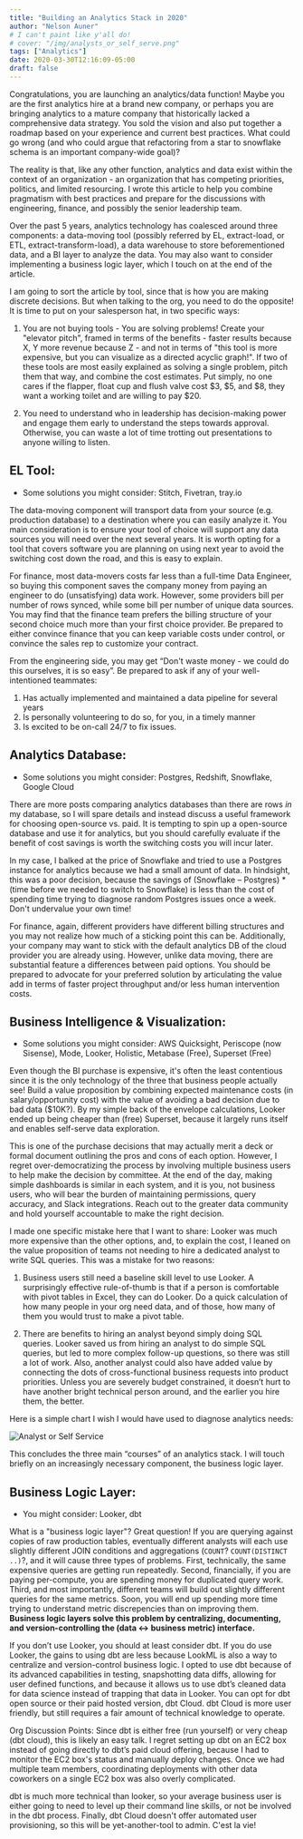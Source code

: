 ```yaml
---
title: "Building an Analytics Stack in 2020"
author: "Nelson Auner"
# I can't paint like y'all do!
# cover: "/img/analysts_or_self_serve.png"
tags: ["Analytics"]
date: 2020-03-30T12:16:09-05:00
draft: false
---
```


Congratulations, you are launching an analytics/data function! Maybe you are the first analytics hire at a brand new company, or perhaps you are bringing analytics to a mature company that historically lacked a comprehensive data strategy. You sold the vision and also put together a roadmap based on your experience and current best practices. What could go wrong (and who could argue that refactoring from a star to snowflake schema is an important company-wide goal)?

<!--more-->

The reality is that, like any other function, analytics and data exist within the context of an organization - an organization that has competing priorities,
politics, and limited resourcing. I wrote this article to help you combine pragmatism with best practices and prepare for the discussions with engineering, finance, and possibly the senior leadership team.

Over the past 5 years, analytics technology has coalesced around three components: a data-moving tool (possibly referred by EL, extract-load, or ETL, extract-transform-load), a data warehouse to store beforementioned data, and a BI layer to analyze the data. You may also want to consider implementing a business logic layer, which I touch on at the end of the article.

I am going to sort the article by tool, since that is how you are making discrete decisions. But when talking to the org, you need to do the opposite! It is time to put on your salesperson hat, in two specific ways:


1. You are not buying tools - You are solving problems! Create your "elevator pitch", framed in terms of the benefits - faster results because X, Y more revenue because Z - and not in terms of "this tool is more expensive, but you can visualize as a directed acyclic graph!". If two of these tools are most easily explained as solving a single problem, pitch them that way, and combine the cost estimates. Put simply, no one cares if the flapper, float cup and flush valve cost $3, $5, and $8, they want a working toilet and are willing to pay $20. 


2. You need to understand who in leadership has decision-making power and engage them early to understand the steps towards approval. Otherwise, you can waste a lot of time trotting out presentations to anyone willing to listen. 



## EL Tool:

- Some solutions you might consider: Stitch, Fivetran, tray.io

The data-moving component will transport data from your source (e.g. production database) to a destination where you can easily analyze it. You main consideration is to ensure your tool of choice will support any data sources you will need over the next several years.  It is worth opting for a tool that covers software you are planning on using next year to avoid the switching cost down the road, and this is easy to explain. 

For finance, most data-movers costs far less than a full-time Data Engineer, so buying this component saves the company money from paying an engineer to do (unsatisfying) data work. However, some providers bill per number of rows synced, while some bill per number of unique data sources. You may find that the finance team prefers the billing structure of your second choice much more than your first choice provider. Be prepared to either convince finance that you can keep variable costs under control, or convince the sales rep to customize your contract.


From the engineering side, you may get “Don't waste money - we could do this ourselves, it is so easy”. Be prepared to ask if any of your well-intentioned teammates:

1. Has actually implemented and maintained a data pipeline for several years
2. Is personally volunteering to do so, for you, in a timely manner
3. Is excited to be on-call 24/7 to fix issues.



## Analytics Database:

- Some solutions you might consider: Postgres, Redshift, Snowflake, Google Cloud

There are more posts comparing analytics databases than there are rows *in* my database, so I will spare details and instead discuss a useful framework for choosing open-source vs. paid. 
It is tempting to spin up a open-source database and use it for analytics, but you should carefully evaluate if the benefit of cost savings is worth the switching costs you will incur later. 

In my case, I balked at the price of Snowflake and tried to use a Postgres instance for analytics because we had a small amount of data. In hindsight, this was a poor decision, because the savings of (Snowflake – Postgres) * (time before we needed to switch to Snowflake) is less than the cost of spending time trying to diagnose random Postgres issues once a week. Don't undervalue your own time!

For finance, again, different providers have different billing structures and you may not realize how much of a sticking point this can be. Additionally, your company may want to stick with the default analytics DB of the cloud provider you are already using. However, unlike data moving, there are substantial feature a differences between paid options. You should be prepared to advocate for your preferred solution by articulating the value add in terms of faster project throughput and/or less human intervention costs.


## Business Intelligence & Visualization:

- Some solutions you might consider: AWS Quicksight, Periscope (now Sisense), Mode, Looker, Holistic, Metabase (Free), Superset (Free)

Even though the BI purchase is expensive, it's often the least contentious  since it is the only technology of the three that business people actually see! Build a value proposition by combining expected maintenance costs (in salary/opportunity cost) with the value of avoiding a bad decision due to bad data ($10K?). By my simple back of the envelope calculations, Looker ended up being cheaper than (free) Superset, because it largely runs itself and enables self-serve data exploration.

This is one of the purchase decisions that may actually merit a deck or formal document outlining the pros and cons of each option. However, I regret over-democratizing the process by involving multiple business users to help make the decision by committee. At the end of the day, making simple dashboards is similar in each system, and it is you, not business users, who will bear the burden of maintaining permissions, query accuracy, and Slack integrations. Reach out to the greater data community and hold yourself accountable to make the right decision.

I made one specific mistake here that I want to share: Looker was much more expensive than the other options, and, to explain the cost, I leaned on the value proposition of teams not needing to hire a dedicated analyst to write SQL queries. This was a mistake for two reasons:

1.  Business users still need a baseline skill level to use Looker. A surprisingly effective rule-of-thumb is that if a person is comfortable with pivot tables in Excel, they can do Looker. Do a quick calculation of how many people in your org need data, and of those, how many of them you would trust to make a pivot table.

2. There are benefits to hiring an analyst beyond simply doing SQL queries. Looker saved us from hiring an analyst to do simple SQL queries, but led to more complex follow-up questions, so there was still a lot of work. Also, another analyst could also have added value by connecting the dots of cross-functional business requests into product priorities. Unless you are severely budget constrained, it doesn’t hurt to have another bright technical person around, and the earlier you hire them, the better.

Here is a simple chart I wish I would have used to diagnose analytics needs:

![Analyst or Self Service](https://nelsonauner.com/images/analysts_or_self_serve.png)


This concludes the three main “courses” of an analytics stack.  I will touch briefly on an increasingly necessary component, the business logic layer.

## Business Logic Layer:

- You might consider: Looker, dbt

 What is a "business logic layer"? Great question! If you are querying against copies of raw production tables, eventually different analysts will each use slightly different JOIN conditions and aggregations (`COUNT`? `COUNT(DISTINCT ..)`?, and it will cause three types of problems. First, technically, the same expensive queries are getting run repeatedly. Second, financially, if you are paying per-compute, you are spending money for duplicated query work. Third, and most importantly, different teams will build out slightly different queries for the same metrics. Soon, you will end up spending more time trying to understand metric discrepencies than on improving them.
**Business logic layers solve this problem by centralizing, documenting, and version-controlling the (data <-> business metric) interface.**

If you don’t use Looker, you should at least consider dbt. If you do use Looker, the gains to using dbt are less because LookML is also a way to centralize and version-control business logic. I opted to use dbt because of its advanced capabilities in testing, snapshotting data diffs, allowing for user defined functions, and because it allows us to use dbt’s cleaned data for data science instead of trapping that data in Looker. You can opt for dbt open source or their paid hosted version, dbt Cloud. dbt Cloud is more user friendly, but still requires a fair amount of technical knowledge to operate.

Org Discussion Points: Since dbt is either free (run yourself) or very cheap (dbt cloud), this is likely an easy talk. I regret setting up dbt on an EC2 box instead of going directly to dbt’s paid cloud offering, because I had to monitor the EC2 box's status and manually deploy changes. Once we had multiple team members, coordinating deployments with other data coworkers on a single EC2 box was also overly complicated.

dbt is much more technical than looker, so your average business user is either going to need to level up their command line skills, or not be involved in the dbt process. Finally, dbt Cloud doesn't offer automated user provisioning, so this will be yet-another-tool to admin. C'est la vie!
